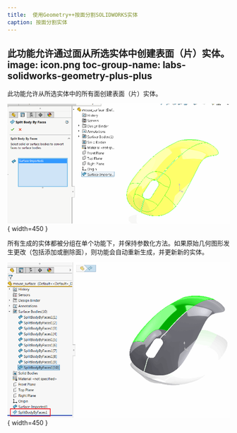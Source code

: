 ```yaml
---
title:  使用Geometry++按面分割SOLIDWORKS实体
caption: 按面分割实体
---
```

 此功能允许通过面从所选实体中创建表面（片）实体。
image: icon.png
toc-group-name: labs-solidworks-geometry-plus-plus
---

此功能允许从所选实体中的所有面创建表面（片）实体。

![Caption](split-body-by-faces-property-page.png){ width=450 }

所有生成的实体都被分组在单个功能下，并保持参数化方法。如果原始几何图形发生更改（包括添加或删除面），则功能会自动重新生成，并更新新的实体。

![Caption](split-surface-by-faces-result.png){ width=450 }